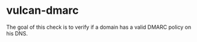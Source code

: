 # vulcan-dmarc

The goal of this check is to verify if a domain has a valid DMARC policy on his DNS.
